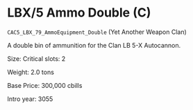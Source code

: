 # LBX/5 Ammo Double (C)

`CAC5_LBX_79_AmmoEquipment_Double` (Yet Another Weapon Clan)

A double bin of ammunition for the Clan LB 5-X Autocannon.

Size: Critical slots: 2

Weight: 2.0 tons

Base Price: 300,000 cbills

Intro year: 3055

